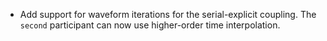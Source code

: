 - Add support for waveform iterations for the serial-explicit coupling. The `second` participant can now use higher-order time interpolation.
